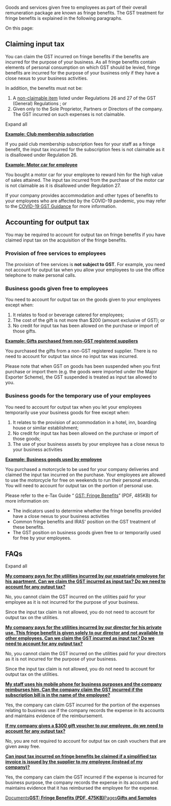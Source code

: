 Goods and services given free to employees as part of their overall remuneration package are known as fringe benefits. The GST treatment for fringe benefits is explained in the following paragraphs.

On this page:

## Claiming input tax

You can claim the GST incurred on fringe benefits if the benefits are incurred for the purpose of your business. As all fringe benefits contain elements of personal consumption on which GST should be levied, fringe benefits are incurred for the purpose
of your business only if they have a close nexus to your business activities.

In addition, the benefits must not be:

1. A
    [non-claimable item](https://www.iras.gov.sg/taxes/goods-services-tax-(gst)/claiming-gst-(input-tax)/conditions-for-claiming-input-tax "non-claimable item") listed under Regulations 26 and 27 of the GST (General) Regulations
    ; or
2. Given only to the Sole Proprietor, Partners or Directors of the company. The GST incurred on such expenses is not claimable.

Expand all

[**Example: Club membership subscription**](https://www.iras.gov.sg/taxes/goods-services-tax-(gst)/claiming-gst-(input-tax)/common-scenarios---do-i-claim-gst/employee-benefits#example--club-membership-subscription)

If you paid club membership subscription fees for your staff as a fringe benefit, the input tax incurred for the subscription fees is not claimable as it is disallowed under Regulation 26.

[**Example: Motor car for employee**](https://www.iras.gov.sg/taxes/goods-services-tax-(gst)/claiming-gst-(input-tax)/common-scenarios---do-i-claim-gst/employee-benefits#example--motor-car-for-employee)

You bought a motor car for your employee to reward him for the high value of sales attained. The input tax incurred from the purchase of the motor car is not claimable as it is disallowed under Regulation 27.

If your company provides accommodation and other types of benefits to your employees who are affected by the COVID-19 pandemic, you may refer to the [COVID-19 GST Guidance](https://www.iras.gov.sg/taxes/goods-services-tax-(gst)/claiming-gst-(input-tax)/common-scenarios---do-i-claim-gst/covid-19-gst-guidance) for more information.

## Accounting for output tax

You may be required to account for output tax on fringe benefits if you have claimed input tax on the acquisition of the fringe benefits.

### Provision of free services to employees

The provision of free services is **not subject to GST**. For example, you need not account for output tax when you allow your employees to use the office telephone to make personal calls.

### Business goods given free to employees

You need to account for output tax on the goods given to your employees except when:

1. It relates to food or beverage catered for employees;
2. The cost of the gift is not more than $200 (amount exclusive of GST); or
3. No credit for input tax has been allowed on the purchase or import of those gifts.

[**Example: Gifts purchased from non-GST registered suppliers**](https://www.iras.gov.sg/taxes/goods-services-tax-(gst)/claiming-gst-(input-tax)/common-scenarios---do-i-claim-gst/employee-benefits#example--gifts-purchased-from-non-gst-registered-suppliers)

You purchased the gifts from a non-GST registered supplier. There is no need to account for output tax since no input tax was incurred.

Please note that when GST on goods has been suspended when you first purchase or import them (e.g. the goods were imported under the Major Exporter Scheme), the GST suspended is treated as input tax allowed to you.

### Business goods for the temporary use of your employees

You need to account for output tax when you let your employees temporarily use your business goods for free except when:

1. It relates to the provision of accommodation in a hotel, inn, boarding house or similar establishment;
2. No credit for input tax has been allowed on the purchase or import of those goods;
3. The use of your business assets by your employee has a close nexus to your business activities

[**Example: Business goods used by employee**](https://www.iras.gov.sg/taxes/goods-services-tax-(gst)/claiming-gst-(input-tax)/common-scenarios---do-i-claim-gst/employee-benefits#example--business-goods-used-by-employee)

You purchased a motorcycle to be used for your company deliveries and claimed the input tax incurred on the purchase. Your employees are allowed to use the motorcycle for free on weekends to run their personal errands. You will need to account for output tax on the portion of personal use.

Please refer to the e-Tax Guide “ [GST: Fringe Benefits](https://www.iras.gov.sg/media/docs/default-source/e-tax/gst-fringe-benefits-(fifth-edition).pdf?sfvrsn=31801a34_34 "GST: Fringe Benefits (Fifth Edition)")” (PDF, 485KB) for more information on:

- The indicators used to determine whether the fringe benefits provided have a close nexus to your business activities
- Common fringe benefits and IRAS' position on the GST treatment of these benefits.
- The GST position on business goods given free to or temporarily used for free by your employees.

## FAQs

Expand all

[**My company pays for the utilities incurred by our expatriate employee for his apartment. Can we claim the GST incurred as input tax? Do we need to account for any output tax?**](https://www.iras.gov.sg/taxes/goods-services-tax-(gst)/claiming-gst-(input-tax)/common-scenarios---do-i-claim-gst/employee-benefits#my-company-pays-for-the-utilities-incurred-by-our-expatriate-employee-for-his-apartment--can-we-claim-the-gst-incurred-as-input-tax--do-we-need-to-account-for-any-output-tax-)

No, you cannot claim the GST incurred on the utilities paid for your employee as it is not incurred for the purpose of your business.

Since the input tax claim is not allowed, you do not need to account for output tax on the utilities.

[**My company pays for the utilities incurred by our director for his private use. This fringe benefit is given solely to our director and not available to other employees. Can we claim the GST incurred as input tax? Do we need to account for any output tax?**](https://www.iras.gov.sg/taxes/goods-services-tax-(gst)/claiming-gst-(input-tax)/common-scenarios---do-i-claim-gst/employee-benefits#my-company-pays-for-the-utilities-incurred-by-our-director-for-his-private-use--this-fringe-benefit-is-given-solely-to-our-director-and-not-available-to-other-employees--can-we-claim-the-gst-incurred-as-input-tax--do-we-need-to-account-for-any-output-tax-)

No, you cannot claim the GST incurred on the utilities paid for your directors as it is not incurred for the purpose of your business.

Since the input tax claim is not allowed, you do not need to account for output tax on the utilities.

[**My staff uses his mobile phone for business purposes and the company reimburses him. Can the company claim the GST incurred if the subscription bill is in the name of the employee?**](https://www.iras.gov.sg/taxes/goods-services-tax-(gst)/claiming-gst-(input-tax)/common-scenarios---do-i-claim-gst/employee-benefits#my-staff-uses-his-mobile-phone-for-business-purposes-and-the-company-reimburses-him--can-the-company-claim-the-gst-incurred-if-the-subscription-bill-is-in-the-name-of-the-employee-)

Yes, the company can claim GST incurred for the portion of the expenses relating to business use if the company records the expense in its accounts and maintains evidence of the reimbursement.

[**If my company gives a $300 gift voucher to our employee, do we need to account for any output tax?**](https://www.iras.gov.sg/taxes/goods-services-tax-(gst)/claiming-gst-(input-tax)/common-scenarios---do-i-claim-gst/employee-benefits#if-my-company-gives-a--300-gift-voucher-to-our-employee--do-we-need-to-account-for-any-output-tax-)

No, you are not required to account for output tax on cash vouchers that are given away free.

[**Can input tax incurred on fringe benefits be claimed if a simplified tax invoice is issued by the supplier to my employee (instead of my company)?**](https://www.iras.gov.sg/taxes/goods-services-tax-(gst)/claiming-gst-(input-tax)/common-scenarios---do-i-claim-gst/employee-benefits#can-input-tax-incurred-on-fringe-benefits-be-claimed-if-a-simplified-tax-invoice-is-issued-by-the-supplier-to-my-employee--instead-of-my-company--)

Yes, the company can claim the GST incurred if the expense is incurred for business purpose, the company records the expense in its accounts and maintains evidence that it has reimbursed the employee for the expense.

[Documents**GST: Fringe Benefits (PDF, 475KB)**](https://www.iras.gov.sg/media/docs/default-source/e-tax/gst-fringe-benefits-(fifth-edition).pdf?sfvrsn=31801a34_34)[Pages**Gifts and Samples**](https://www.iras.gov.sg/taxes/goods-services-tax-(gst)/claiming-gst-(input-tax)/common-scenarios---do-i-claim-gst/gifts-and-samples)